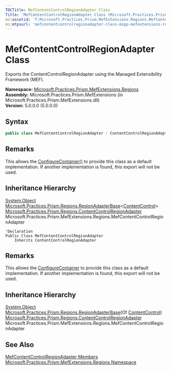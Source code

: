 ```yaml
---
TOCTitle: MefContentControlRegionAdapter Class
Title: 'MefContentControlRegionAdapter Class (Microsoft.Practices.Prism.MefExtensions.Regions)'
ms:assetid: 'T:Microsoft.Practices.Prism.MefExtensions.Regions.MefContentControlRegionAdapter'
ms:mtpsurl: 'mefcontentcontrolregionadapter-class-mspp-mefextensions-regions.md'
---
```


# MefContentControlRegionAdapter Class

Exports the ContentControlRegionAdapter using the Managed Extensibility Framework (MEF).

**Namespace:** [Microsoft.Practices.Prism.MefExtensions.Regions](/patterns-practices/reference/mspp-mefextensions-regions-namespace)  
**Assembly:** Microsoft.Practices.Prism.MefExtensions (in Microsoft.Practices.Prism.MefExtensions.dll)  
**Version:** 5.0.0.0 (5.0.0.0)

## Syntax

```C#
public class MefContentControlRegionAdapter : ContentControlRegionAdapter
```

## Remarks

This allows the [ConfigureContainer()](/patterns-practices/reference/mefbootstrapper-configurecontainer-method-mspp-mefextensions) to provide this class as a default implementation. If another implementation is found, this export will not be used.

## Inheritance Hierarchy

[System.Object](http://msdn.microsoft.com/en-us/library/e5kfa45b)  
[Microsoft.Practices.Prism.Regions.RegionAdapterBase](/patterns-practices/reference/regionadapterbase-t-class-mspp-regions)&lt;[ContentControl](http://msdn.microsoft.com/en-us/library/ms609797)&gt;  
[Microsoft.Practices.Prism.Regions.ContentControlRegionAdapter](/patterns-practices/reference/contentcontrolregionadapter-class-mspp-regions)  
Microsoft.Practices.Prism.MefExtensions.Regions.MefContentControlRegionAdapter

```VB
'Declaration
Public Class MefContentControlRegionAdapter
	Inherits ContentControlRegionAdapter
```

## Remarks

This allows the [ConfigureContainer](/patterns-practices/reference/mefbootstrapper-configurecontainer-method-mspp-mefextensions) to provide this class as a default implementation. If another implementation is found, this export will not be used.

## Inheritance Hierarchy

[System.Object](http://msdn.microsoft.com/en-us/library/e5kfa45b)  
[Microsoft.Practices.Prism.Regions.RegionAdapterBase](/patterns-practices/reference/regionadapterbase-t-class-mspp-regions)(Of [ContentControl](http://msdn.microsoft.com/en-us/library/ms609797))  
[Microsoft.Practices.Prism.Regions.ContentControlRegionAdapter](/patterns-practices/reference/contentcontrolregionadapter-class-mspp-regions)  
Microsoft.Practices.Prism.MefExtensions.Regions.MefContentControlRegionAdapter

## See Also

[MefContentControlRegionAdapter Members](/patterns-practices/reference/mefcontentcontrolregionadapter-members-mspp-mefextensions-regions)  
[Microsoft.Practices.Prism.MefExtensions.Regions Namespace](/patterns-practices/reference/mspp-mefextensions-regions-namespace)
